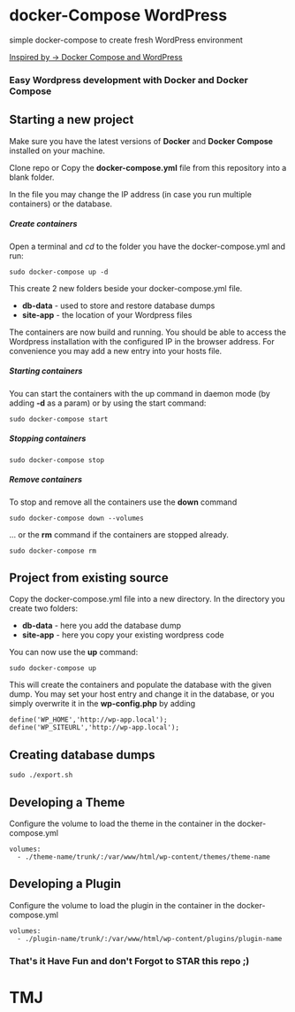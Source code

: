# docker-Compose WordPress
simple docker-compose to create fresh WordPress environment

[Inspired by -> Docker Compose and WordPress](https://docs.docker.com/compose/wordpress/)

### Easy Wordpress development with Docker and Docker Compose

## Starting a new project

Make sure you have the latest versions of **Docker** and **Docker Compose** installed on your machine.

Clone repo or Copy the **docker-compose.yml** file from this repository into a blank folder.

In the file you may change the IP address (in case you run multiple containers) or the database.

##### Create containers

Open a terminal and *cd* to the folder you have the docker-compose.yml and run:
```
sudo docker-compose up -d
```

This create 2 new folders beside your docker-compose.yml file.
* **db-data** - used to store and restore database dumps
* **site-app** - the location of your Wordpress files

The containers are now build and running. You should be able to access the Wordpress installation with the configured IP in the browser address. For convenience you may add a new entry into your hosts file.

##### Starting containers

You can start the containers with the up command in daemon mode (by adding **-d** as a param) or by using the start command:
```
sudo docker-compose start
```

##### Stopping containers
```
sudo docker-compose stop
```

##### Remove containers

To stop and remove all the containers use the **down** command
```
sudo docker-compose down --volumes
```
... or the **rm** command if the containers are stopped already.
```
sudo docker-compose rm
```

## Project from existing source

Copy the docker-compose.yml file into a new directory. In the directory you create two folders:
* **db-data** - here you add the database dump
* **site-app** - here you copy your existing wordpress code

You can now use the **up** command:
```
sudo docker-compose up
```

This will create the containers and populate the database with the given dump. You may set your host entry and change it in the database, or you simply overwrite it in the **wp-config.php** by adding
```
define('WP_HOME','http://wp-app.local');
define('WP_SITEURL','http://wp-app.local');
```

## Creating database dumps
```
sudo ./export.sh
```

## Developing a Theme

Configure the volume to load the theme in the container in the docker-compose.yml

```
volumes:
  - ./theme-name/trunk/:/var/www/html/wp-content/themes/theme-name
```

## Developing a Plugin

Configure the volume to load the plugin in the container in the docker-compose.yml

```
volumes:
  - ./plugin-name/trunk/:/var/www/html/wp-content/plugins/plugin-name
```

### That's it Have Fun and don't Forgot to **STAR** this repo ;)

# TMJ